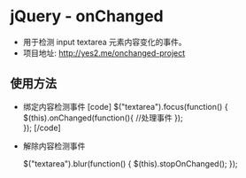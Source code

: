 jQuery - onChanged
=========
  * 用于检测 input textarea 元素内容变化的事件。
  * 项目地址: http://yes2.me/onchanged-project

使用方法
---------
  - 绑定内容检测事件
  	[code]
	$("textarea").focus(function() {
		$(this).onChanged(function(){
			//处理事件
		}); 	
	});
	[/code]
  - 解除内容检测事件

	$("textarea").blur(function() {
		$(this).stopOnChanged();
	});
